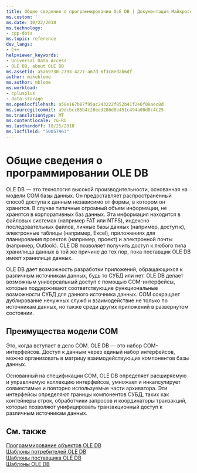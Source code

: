 ```yaml
---
title: Общие сведения о программировании OLE DB | Документация Майкрософт
ms.custom: ''
ms.date: 10/22/2018
ms.technology:
- cpp-data
ms.topic: reference
dev_langs:
- C++
helpviewer_keywords:
- Universal Data Access
- OLE DB, about OLE DB
ms.assetid: a5a69730-2793-4277-a67d-6f3c8edab6df
author: mikeblome
ms.author: mblome
ms.workload:
- cplusplus
- data-storage
ms.openlocfilehash: a58e167b87f95ac243222f852b41f2e6f08aec8d
ms.sourcegitcommit: a9dcbcc85b4c28eed280d8e451c494a00d8c4c25
ms.translationtype: MT
ms.contentlocale: ru-RU
ms.lasthandoff: 10/25/2018
ms.locfileid: "50057963"
---
```

# <a name="ole-db-programming-overview"></a>Общие сведения о программировании OLE DB

OLE DB — это технология высокой производительности, основанная на модели COM базы данных. Он предоставляет распространенный способ доступа к данным независимо от формы, в котором он хранится. В случае типичные огромный объем информации, не хранятся в корпоративных баз данных. Эта информация находится в файловых системах (например FAT или NTFS), индексно последовательных файлов, личные базы данных (например, доступ к), электронные таблицы (например, Excel), приложениях для планирования проектов (например, проект) и электронной почты (например, Outlook). OLE DB позволяет получить доступ к любого типа хранилища данных в той же причине до тех пор, пока поставщик OLE DB имеет хранилище данных.

OLE DB дает возможность разработки приложений, обращающихся к различным источникам данных, будь то СУБД или нет. OLE DB делает возможным универсальный доступ с помощью COM-интерфейсы, которые поддерживают соответствующие функциональные возможности СУБД для данного источника данных. COM сокращает дублирование ненужных служб и взаимодействие не только по источникам данных, но также среди других приложений в развернутом состоянии.

## <a name="benefits-of-com"></a>Преимущества модели COM

Это, когда вступает в дело COM. OLE DB — это набор COM-интерфейсов. Доступ к данным через единый набор интерфейсов, можно организовать в матрицу взаимодействующих компонентов базы данных.

Основанный на спецификации COM, OLE DB определяет расширяемую и управляемую коллекцию интерфейсов, умножает и инкапсулирует совместимые и повторно используемые части архиватора. Эти интерфейсы определяют границы компонентов СУБД, таких как контейнеры строк, обработчики запросов и координаторы транзакций, которые позволяют унифицировать транзакционный доступ к различным источникам данных.

## <a name="see-also"></a>См. также

[Программирование объектов OLE DB](../../data/oledb/ole-db-programming.md)<br/>
[Шаблоны потребителей OLE DB](../../data/oledb/ole-db-consumer-templates-cpp.md)<br/>
[Шаблоны поставщика OLE DB](../../data/oledb/ole-db-provider-templates-cpp.md)<br/>
[Шаблоны OLE DB](../../data/oledb/ole-db-templates.md)